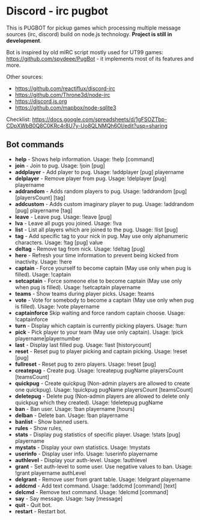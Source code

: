 # Discord - irc pugbot

This is PUGBOT for pickup games which processing multiple message sources (irc, discord) build on node.js technology. **Project is still in development**.

Bot is inspired by old mIRC script mostly used for UT99 games: https://github.com/spydeee/PugBot - it implements most of its features and more.

Other sources:

* https://github.com/reactiflux/discord-irc
* https://github.com/Throne3d/node-irc
* https://discord.js.org
* https://github.com/mapbox/node-sqlite3

Checklist: https://docs.google.com/spreadsheets/d/1gFSOZTbp-CDpXWbB0Q8C0KRc4r8U7y-Uo8QLNMQh6OI/edit?usp=sharing

## Bot commands

* **help** - Shows help information. Usage: !help [command]
* **join** - Join to pug. Usage: !join [pug]
* **addplayer** - Add player to pug. Usage: !addplayer [pug] playername
* **delplayer** - Remove player from pug. Usage: !delplayer [pug] playername
* **addrandom** - Adds random players to pug. Usage: !addrandom [pug] [playersCount] [tag]
* **addcustom** - Adds custom imaginary player to pug. Usage: !addrandom [pug] playername [tag]
* **leave** - Leave pug. Usage: !leave [pug]
* **lva** - Leave all pugs you joined. Usage: !lva
* **list** - List all players which are joined to the pug. Usage: !list [pug]
* **tag** - Add specific tag to your nick in pug. May use only alphanumeric characters. Usage: !tag [pug] value
* **deltag** - Remove tag from nick. Usage: !deltag [pug]
* **here** - Refresh your time information to prevent being kicked from inactivity. Usage: !here
* **captain** - Force yourself to become captain (May use only when pug is filled). Usage: !captain
* **setcaptain** - Force someone else to become captain (May use only when pug is filled). Usage: !setcaptain playername
* **teams** - Show teams during player picks. Usage: !teams
* **vote** - Vote for somebody to become a captain (May use only when pug is filled). Usage: !vote playername
* **captainforce** Skip waiting and force random captain choose. Usage: !captainforce
* **turn** - Display which captain is currently picking players. Usage: !turn
* **pick** - Pick player to your team (May use only captain). Usage: !pick playername|playernumber
* **last** - Display last filled pug. Usage: !last [historycount]
* **reset** - Reset pug to player picking and captain picking. Usage: !reset [pug]
* **fullreset** - Reset pug to zero players. Usage: !reset [pug]
* **createpug** - Create pug. Usage: !createpug pugName playersCount [teamsCount]
* **quickpug** - Create quickpug (Non-admin players are allowed to create one quickpug). Usage: !quickpug pugName playersCount [teamsCount]
* **deletepug** - Delete pug (Non-admin players are allowed to delete only quickpug which they created). Usage: !deletepug pugName
* **ban** - Ban user. Usage: !ban playername [hours]
* **delban** - Delete ban. Usage: !ban playername
* **banlist** - Show banned users.
* **rules** - Show rules,
* **stats** - Display pug statistics of specific player. Usage: !stats [pug] playername
* **mystats** - Display your own statistics. Usage: !mystats
* **userinfo** - Display user info. Usage: !userinfo playername
* **authlevel** - Display your auth-level. Usage: !authlevel
* **grant** - Set auth-level to some user. Use negative values to ban. Usage: !grant playername authLevel
* **delgrant** - Remove user from grant table. Usage: !delgrant playername
* **addcmd** - Add text command. Usage: !addcmd [command] [text]
* **delcmd** - Remove text command. Usage: !delcmd [command]
* **say** - Say message. Usage: !say [message]
* **quit** - Quit bot.
* **restart** - Restart bot.
            
